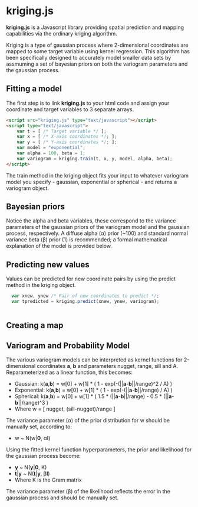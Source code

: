 kriging.js
==========

**kriging.js** is a Javascript library providing spatial prediction and mapping capabilities via the ordinary kriging algorithm. 

Kriging is a type of gaussian process where 2-dimensional coordinates are mapped to some target variable using kernel regression. This algorithm has been specifically designed to accurately model smaller data sets by assmuming a set of bayesian priors on both the variogram parameters and the gaussian process.

Fitting a model
---------------

The first step is to link **kriging.js** to your html code and assign your coordinate and target variables to 3 separate arrays.

``` html
<script src="kriging.js" type="text/javascript"></script>
<script type="text/javascript">
	var t = [ /* Target variable */ ];
	var x = [ /* X-axis coordinates */; ];
	var y = [ /* Y-axis coordinates */; ];
	var model = "exponential";
	var alpha = 100, beta = 1;
	var variogram = kriging.train(t, x, y, model, alpha, beta);
</script>
```

The train method in the kriging object fits your input to whatever variogram model you specify - gaussian, exponential or spherical - and returns a variogram object. 

Bayesian priors
---------------

Notice the alpha and beta variables, these correspond to the variance parameters of the gaussian priors of the variogram model and the gaussian process, respectively. A diffuse alpha (α) prior (~100) and standard normal variance beta (β) prior (1) is recommended; a formal mathematical explanation of the model is provided below.

Predicting new values
---------------------

Values can be predicted for new coordinate pairs by using the predict method in the kriging object.

``` javascript
  var xnew, ynew /* Pair of new coordinates to predict */;
  var tpredicted = kriging.predict(xnew, ynew, variogram);
  
```

Creating a map
--------------


Variogram and Probability Model
-------------------------------

The various variogram models can be interpreted as kernel functions for 2-dimensional coordinates **a**, **b** and parameters nugget, range, sill and A. Reparameterized as a linear function, this becomes:
  
- Gaussian: k(**a**,**b**) = w[0] + w[1] * ( 1 - exp(-(||**a**-**b**||/range)^2 / A) )
- Exponential: k(**a**,**b**) = w[0] + w[1] * ( 1 - exp(-(||**a**-**b**||/range) / A) )
- Spherical: k(**a**,**b**) = w[0] + w[1] * ( 1.5 * (||**a**-**b**||/range) - 0.5 * (||**a**-**b**||/range)^3 )
- Where w = [ nugget, (sill-nugget)/range ] 

The variance parameter (α) of the prior distribution for w should be manually set, according to:

- w ~ N(w|**0**, α**I**)

Using the fitted kernel function hyperparameters, the prior and likelihood for the gaussian process become:

- **y**       ~ N(**y**|**0**, K)
- **t**|**y** ~ N(**t**|**y**, β**I**)
- Where K is the Gram matrix

The variance parameter (β) of the likelihood reflects the error in the gaussian process and should be manually set. 




